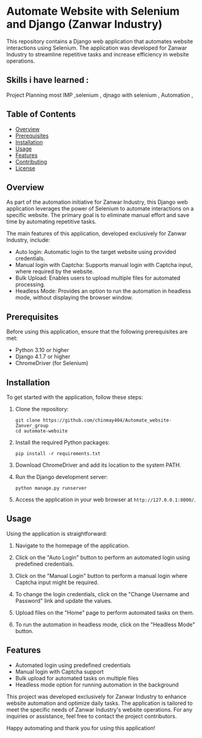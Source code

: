 # Automate Website with Selenium and Django (Zanwar Industry)

This repository contains a Django web application that automates website interactions using Selenium. The application was developed for Zanwar Industry to streamline repetitive tasks and increase efficiency in website operations.


## Skills i have learned : 
Project Planning most IMP ,selenium , djnago with selenium , Automation ,   


## Table of Contents

- [Overview](#overview)
- [Prerequisites](#prerequisites)
- [Installation](#installation)
- [Usage](#usage)
- [Features](#features)
- [Contributing](#contributing)
- [License](#license)

## Overview

As part of the automation initiative for Zanwar Industry, this Django web application leverages the power of Selenium to automate interactions on a specific website. The primary goal is to eliminate manual effort and save time by automating repetitive tasks.

The main features of this application, developed exclusively for Zanwar Industry, include:
- Auto login: Automatic login to the target website using provided credentials.
- Manual login with Captcha: Supports manual login with Captcha input, where required by the website.
- Bulk Upload: Enables users to upload multiple files for automated processing.
- Headless Mode: Provides an option to run the automation in headless mode, without displaying the browser window.

## Prerequisites

Before using this application, ensure that the following prerequisites are met:

- Python 3.10 or higher
- Django 4.1.7 or higher
- ChromeDriver (for Selenium)

## Installation

To get started with the application, follow these steps:

1. Clone the repository:

   ```
   git clone https://github.com/chinmay404/Automate_website-Zanver_group
   cd automate-website
   ```

2. Install the required Python packages:

   ```
   pip install -r requirements.txt
   ```

3. Download ChromeDriver and add its location to the system PATH.

4. Run the Django development server:

   ```
   python manage.py runserver
   ```

5. Access the application in your web browser at `http://127.0.0.1:8000/`.

## Usage

Using the application is straightforward:

1. Navigate to the homepage of the application.

2. Click on the "Auto Login" button to perform an automated login using predefined credentials.

3. Click on the "Manual Login" button to perform a manual login where Captcha input might be required.

4. To change the login credentials, click on the "Change Username and Password" link and update the values.

5. Upload files on the "Home" page to perform automated tasks on them.

6. To run the automation in headless mode, click on the "Headless Mode" button.

## Features

- Automated login using predefined credentials
- Manual login with Captcha support
- Bulk upload for automated tasks on multiple files
- Headless mode option for running automation in the background

This project was developed exclusively for Zanwar Industry to enhance website automation and optimize daily tasks. The application is tailored to meet the specific needs of Zanwar Industry's website operations. For any inquiries or assistance, feel free to contact the project contributors.

Happy automating and thank you for using this application!
